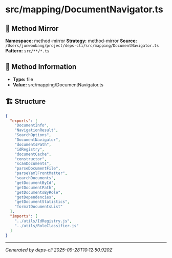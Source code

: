 # src/mapping/DocumentNavigator.ts

## 🔧 Method Mirror

**Namespace:** method-mirror
**Strategy:** method-mirror
**Source:** `/Users/junwoobang/project/deps-cli/src/mapping/DocumentNavigator.ts`
**Pattern:** `src/**/*.ts`

## 📝 Method Information

- **Type:** file
- **Value:** src/mapping/DocumentNavigator.ts

## 🏗️ Structure

```json
{
  "exports": [
    "DocumentInfo",
    "NavigationResult",
    "SearchOptions",
    "DocumentNavigator",
    "documentsPath",
    "idRegistry",
    "documentCache",
    "constructor",
    "scanDocuments",
    "parseDocumentFile",
    "parseYamlFrontMatter",
    "searchDocuments",
    "getDocumentById",
    "getDocumentPath",
    "getDocumentsByRole",
    "getDependencies",
    "getDocumentStatistics",
    "formatDocumentsList"
  ],
  "imports": [
    "../utils/IdRegistry.js",
    "../utils/RoleClassifier.js"
  ]
}
```

---
*Generated by deps-cli 2025-09-28T10:12:50.920Z*
